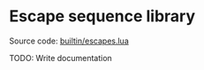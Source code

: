 # Escape sequence library
Source code: [builtin/escapes.lua](../builtin/escapes.lua)

TODO: Write documentation
